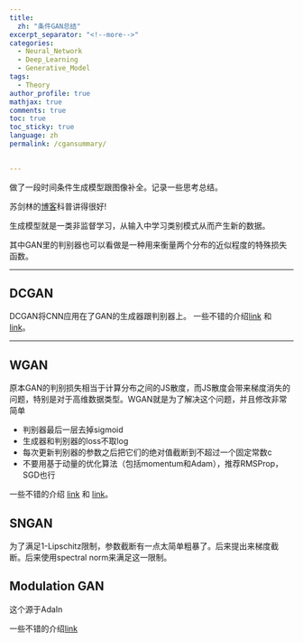 ```yaml
---
title: 
  zh: "条件GAN总结"
excerpt_separator: "<!--more-->"
categories:
  - Neural_Network
  - Deep_Learning
  - Generative_Model
tags:
  - Theory
author_profile: true
mathjax: true
comments: true
toc: true
toc_sticky: true
language: zh
permalink: /cgansummary/

  
---
```



做了一段时间条件生成模型跟图像补全。记录一些思考总结。

苏剑林的[博客](https://spaces.ac.cn/)科普讲得很好!

生成模型就是一类非监督学习，从输入中学习类别模式从而产生新的数据。

其中GAN里的判别器也可以看做是一种用来衡量两个分布的近似程度的特殊损失函数。

------------------------

## DCGAN
DCGAN将CNN应用在了GAN的生成器跟判别器上。
一些不错的介绍[link](https://zhuanlan.zhihu.com/p/158568480) 和 [link](https://zhuanlan.zhihu.com/p/83630387)。

----------------------------
## WGAN
原本GAN的判别损失相当于计算分布之间的JS散度，而JS散度会带来梯度消失的问题，特别是对于高维数据类型。WGAN就是为了解决这个问题，并且修改非常简单
- 判别器最后一层去掉sigmoid
- 生成器和判别器的loss不取log
- 每次更新判别器的参数之后把它们的绝对值截断到不超过一个固定常数c
- 不要用基于动量的优化算法（包括momentum和Adam），推荐RMSProp，SGD也行

一些不错的介绍 [link](https://zhuanlan.zhihu.com/p/25071913) 和 [link](https://zhuanlan.zhihu.com/p/58260684)。

## SNGAN

为了满足1-Lipschitz限制，参数截断有一点太简单粗暴了。后来提出来梯度截断。后来使用spectral norm来满足这一限制。 

## Modulation GAN
这个源于AdaIn

一些不错的介绍[link](https://zhuanlan.zhihu.com/p/57875010)
